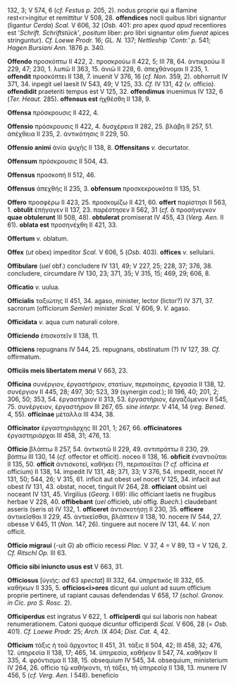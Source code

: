 132, 3; V 574, 6 (*cf. Festus p.* 205, 2). nodus proprie qui a flamine
rest\<r\>ingitur et remittitur V 508, 28. **offendices** nocli quibus
libri signantur (ligantur *Cerda*) *Scal.* V 606, 32 (*Osb.* 401: *pro*
apex *quod apud* recentiores est '*Schrift. Schriftstück'*, *positum*
liber: *pro* libri signantur olim *fuerat* apices stringuntur). *Cf.
Loewe Prodr.* 16; *GL. N.* 137; *Nettleship 'Contr.' p.* 541; *Hagen
Bursiani Ann.* 1876 *p.* 340.

**Offendo** προσκόπτω II 422, 2. προσκρούω II 422, 5; III 78, 64.
ἀντικρούω II 229, 47; 230, 1. λυπῶ II 363, 15. ἀνιῶ II 228, 6.
ἀπεχθάνομαι II 235, 1. **offendit** προσκόπτει II 138, 7. inuenit V 376,
16 (*cf. Non.* 359, 2). obhorruit IV 371, 34. inpegit uel laesit IV 543,
49; V 125, 33. *Cf.* IV 131, 42 (*v.* officio). **offendidit**
praeteriti tempus est V 125, 32. **offendimus** inuenimus IV 132, 6
(*Ter. Heaut.* 285). **offensus est** ἠχθέσθη II 138, 9.

**Offensa** πρόσκρουσις II 422, 4.

**Offensio** πρόσκρουσις II 422, 4. δυσχέρεια II 282, 25. βλάβη II 257,
51. ἀπέχθεια II 235, 2. ἀντικότησις II 229, 50.

**Offensio animi** ἀνία ψυχῆς II 138, 8. **Offensitans** *v.*
decurtator.

**Offensum** πρόσκρουσις II 504, 43.

**Offensus** προσκοπή II 512, 46.

**Offensus** ἀπεχθής II 235, 3. **obfensum** προσκεκρουκότα II 135, 51.

**Offero** προσφέρω II 423, 25. προσκομίζω II 421, 60. **offert**
παρίστησι II 563, 1. **obtulit** ἐπήγαγεν II 137, 23. παρέστησεν II 562,
31 (*cf.* ἃ προσήνεγκον **quae obtulerunt** III 508, 48). **obtulerat**
promiserat IV 455, 43 (*Verg. Aen.* II 61). **oblata est** προσηνέχθη II
421, 33.

**Offertum** *v.* oblatum.

**Offex** (*ut* obex) impeditor *Scal.* V 606, 5 (*Osb.* 403).
**offices** *v.* sellularii.

**Offibulare** (*uel* obf.) concludere IV 131, 49; V 227, 25; 228, 37;
376, 38. concludere, circumdare IV 130, 23; 371, 35; V 315, 15; 469, 29;
606, 8.

**Officatio** *v.* uulua.

**Officialis** ταξιώτης II 451, 34. agaso, minister, lector (lictor?) IV
371, 37. sacrorum (officiorum *Semler*) minister *Scal.* V 606, 9. *V.*
agaso.

**Officidata** *v.* aqua cum naturali colore.

**Officiendo** ἐπισκοτεῖν II 138, 11.

**Officiens** repugnans IV 544, 25. repugnans, obstinatum (?) IV 127,
39. *Cf.* offirmatum.

**Officiis meis libertatem merui** V 663, 23.

**Officina** συνέργιον, ἐργαστήριον, στατίων, περιποίησις, ἐργασία II
138, 12. συνέργιον II 445, 28; 497, 30; 523, 39 (synergin *cod.*); III
196, 40; 201, 2; 306, 50; 353, 54. ἐργαστήριον II 313, 53. ἐργαστήριον,
ἐργαζόμενον II 545, 75. συνέργειον, ἐργαστήριον III 267, 65. *sine
interpr.* V 414, 14 (*reg. Bened.* 4, 55). **officinae** μέταλλα III
434, 38.

**Officinator** ἐργαστηριάρχης III 201, 1; 267, 66. **officinatores**
ἐργαστηριάρχαι III 458, 31; 476, 13.

**Officio** βλάπτω II 257, 54. ἀντικοτῶ II 229, 49. αντιπράττω II 230,
29. βάπτω III 130, 14 (*cf.* offector et officit). noceo II 138, 16.
**obficit** ἐναντιοῦται II 135, 50. **officit** ἀντισκοτεῖ, καθήκει (?),
περιποιεῖται (? *cf.* officina *et* officium) II 138, 14. impedit IV
131, 48; 371, 33; V 376, 54. impedit, nocet IV 131, 50; 544, 26; V 315,
61. inficit aut obest uel nocet V 125, 34. infacit aut obest IV 131, 43.
obstat, nocet, tinguit IV 264, 28. **officiant** obsint uel noceant IV
131, 45. Virgilius (*Georg.* I 69): illic officiant laetis ne frugibus
herbae V 228, 40. **offibebant** (*uel* officieb, *ubi* offig. *Buech.*)
claudebant asseris (seris *a*) IV 132, 1. **officeret** ἀντισκοτήσῃ II
230, 35. **officere** ἀντικεῖσθαι II 229, 45. ἀντικεῖσθαι, βλάπτειν II
138, 10. nocere IV 544, 27. obesse V 645, 11 (*Non.* 147, 26). tinguere
aut nocere IV 131, 44. *V.* non officit.

**Officio migraui** (-uit *G*) ab officio recessi *Plac.* V 37, 4 = V
89, 13 = V 126, 2. *Cf. Ritschl Op.* III 63.

**Officio sibi iniuncto usus est** V 663, 31.

**Officiosus** \[ὑγιής: *ad* 63 *spectat*\] III 332, 64. ὑπηρετικός III
332, 65. καθήκων II 335, 5. **officios\<i\>ores** dicunt qui uolunt ad
suum officium proprie pertinere, ut rapiant causas defendendas V 658, 17
(*schol. Gronov. in Cic. pro S. Rosc.* 2).

**Officiperdus** est ingratus V 622, 1. **officiperdi** qui sui laboris
non habeat renumerationem. Catoni quoque dicuntur officiperdi *Scal.* V
606, 28 (= *Osb.* 401). *Cf. Loewe Prodr.* 25; *Arch.* IX 404; *Dist.
Cat.* 4, 42.

**Officium** τάξις ἡ τοῦ ἄρχοντος II 451, 31. τάξις II 504, 42; III 458,
32; 476, 12. ὑπηρεσία II 138, 17; 465, 14. ὑπηρεσία, καθῆκον II 547, 74.
καθῆκον II 335, 4. φρόντισμα II 138, 15. obsequium IV 545, 34.
obsequium, ministerium IV 264, 26. officio τῷ καθήκοντι, τῆ τάξει, τῆ
ὑπηρεσίᾳ II 138, 13. munere IV 456, 5 (*cf. Verg. Aen.* I 548).
beneficio
